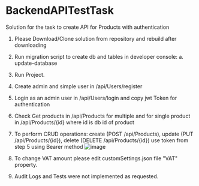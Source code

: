 # BackendAPITestTask
Solution for the task to create API for Products with authentication

1. Please Download/Clone solution from repository and rebuild after downloading
2. Run migration script to create db and tables in developer console:
   a. update-database
3. Run Project.
4. Create admin and simple user in /api/Users/register
5. Login as an admin user in /api/Users/login and copy jwt Token for authentication
6. Check Get products in /api/Products for multiple and for single product in /api/Products/{id} where id is db id of product
7. To perform CRUD operations: create (POST /api/Products), update (PUT /api/Products/{id}), delete (DELETE /api/Products/{id}) use token from step 5 using Bearer method
![image](https://github.com/user-attachments/assets/9a82bf87-ec6c-4ffb-8f63-b1962a9dfcf4)

8. To change VAT amount please edit customSettings.json file "VAT" property.
9. Audit Logs and Tests were not implemented as requested.
